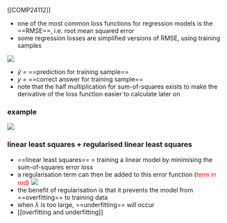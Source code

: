 [[COMP24112]]

- one of the most common loss functions for regression models is the ==RMSE==, i.e. root mean squared error 
- some regression losses are simplified versions of RMSE, using training samples

![](https://i.imgur.com/KhiKEbz.png)
- $\hat{y}$ = ==prediction for training sample==
- $y$ = ==correct answer for training sample==
- note that the half multiplication for sum-of-squares exists to make the derivative of the loss function easier to calculate later on

### example
![](https://i.imgur.com/YUsen75.png)

### linear least squares + regularised linear least squares

- ==linear least squares== = training a linear model by minimising the sum-of-squares error loss
- a regularisation term can then be added to this error function (<span style="color:red">term in red</span>)
![](https://i.imgur.com/gGITPVp.png)
- the benefit of regularisation is that it prevents the model from ==overfitting== to training data
- when $\lambda$ is too large, ==underfitting== will occur
- [[overfitting and underfitting]]

